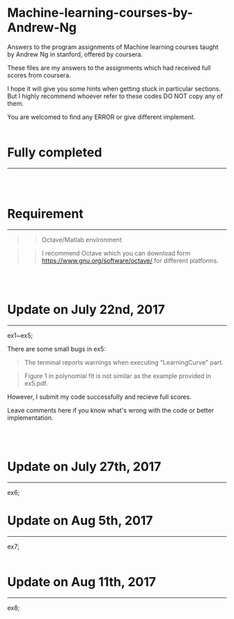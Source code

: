 # Machine-learning-courses-by-Andrew-Ng


  Answers to the program assignments of Machine learning courses taught by Andrew Ng in stanford, offered by coursera.

  These files are my answers to the assignments which had received full scores from coursera.

  I hope it will give you some hints when getting stuck in particular sections. But I highly recommend whoever refer to these codes      DO NOT copy any of them.

  You are welcomed to find any ERROR or give different implement.
<br>
<br>


# Fully completed
------

<br>
<br>

# Requirement
------------
>>Octave/Matlab environment


>>I recommend Octave which you can download form https://www.gnu.org/software/octave/ for different platforms.


<br>
<br>

# Update on July 22nd, 2017
------------
  ex1~ex5;

  There are some small bugs in ex5: 

  >The terminal reports warnings when executing "LearningCurve" part.

  >Figure 1 in polynomial fit is not similar as the example provided in ex5.pdf.

  However, I submit my code successfully and recieve full scores.

  Leave comments here if you know what's wrong with the code or better implementation.  

<br>
<br>

# Update on July 27th, 2017
------------
ex6;
<br>
<bt>

# Update on Aug 5th, 2017
------------
ex7;
<br>
<br>

# Update on Aug 11th, 2017
------------
ex8;
<br>
<br>



